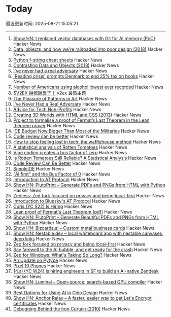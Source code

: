 # Today

最近更新时间: 2025-08-21 15:05:21

--- 
1. [Show HN: I replaced vector databases with Git for AI memory (PoC)](https://github.com/Growth-Kinetics/DiffMem) Hacker News
2. [Data, objects, and how we're railroaded into poor design (2018)](https://www.tedinski.com/2018/01/23/data-objects-and-being-railroaded-into-misdesign.html) Hacker News
3. [Python f-string cheat sheets](https://fstring.help/cheat/) Hacker News
4. [Contrasting Data and Objects (2018)](https://www.tedinski.com/2018/01/23/data-objects-and-being-railroaded-into-misdesign.html) Hacker News
5. [I've never had a real adversary](https://inoticeiamconfused.substack.com/p/ive-never-had-a-real-adversary) Hacker News
6. ['Reading crisis' prompts Denmark to end 25% tax on books](https://www.rte.ie/news/world/2025/0820/1529397-denmark-book-tax/) Hacker News
7. [Number of Americans using alcohol lowest ever recorded](https://news.gallup.com/poll/693362/drinking-rate-new-low-alcohol-concerns-surge.aspx) Hacker News
8. [$V2EX 巨鲸砸盘了！](https://www.v2ex.com/t/1153865) v2ex 最热主题
9. [The Pleasure of Patterns in Art](https://thereader.mitpress.mit.edu/why-repetition-in-art-pleases-the-brain/) Hacker News
10. [I've Never Had a Real Adversary](https://inoticeiamconfused.substack.com/p/ive-never-had-a-real-adversary) Hacker News
11. [Advice for Tech Non-Profits](https://mitchellh.com/writing/advice-for-tech-nonprofits) Hacker News
12. [Creating 3D Worlds with HTML and CSS (2013)](https://keithclark.co.uk/articles/creating-3d-worlds-with-html-and-css/) Hacker News
13. [Project to formalise a proof of Fermat’s Last Theorem in the Lean theorem prover](https://imperialcollegelondon.github.io/FLT/) Hacker News
14. [ICE Budget Now Bigger Than Most of the Militaries](https://www.newsweek.com/immigration-ice-bill-trump-2093456) Hacker News
15. [Code review can be better](https://tigerbeetle.com/blog/2025-08-04-code-review-can-be-better/) Hacker News
16. [How to stop feeling lost in tech: the wafflehouse method](https://www.yacinemahdid.com/p/how-to-stop-feeling-lost-in-tech) Hacker News
17. [A statistical analysis of Rotten Tomatoes](https://www.statsignificant.com/p/is-rotten-tomatoes-still-reliable) Hacker News
18. [Vibe coding creates a bus factor of zero](https://www.mindflash.org/coding/ai/ai-and-the-bus-factor-of-0-1608) Hacker News
19. [Is Rotten Tomatoes Still Reliable? A Statistical Analysis](https://www.statsignificant.com/p/is-rotten-tomatoes-still-reliable) Hacker News
20. [Code Review Can Be Better](https://tigerbeetle.com/blog/2025-08-04-code-review-can-be-better/) Hacker News
21. [SimpleIDE](https://github.com/jamesplotts/simpleide) Hacker News
22. ["AI first" and the Bus Factor of 0](https://www.mindflash.org/coding/ai/ai-and-the-bus-factor-of-0-1608) Hacker News
23. [Introduction to AT Protocol](https://mackuba.eu/2025/08/20/introduction-to-atproto/) Hacker News
24. [Show HN: PlutoPrint – Generate PDFs and PNGs from HTML with Python](https://github.com/plutoprint/plutoprint) Hacker News
25. [Zedless: Zed fork focused on privacy and being local-first](https://github.com/zedless-editor/zed) Hacker News
26. [Introduction to Bluesky's AT Protocol](https://mackuba.eu/2025/08/20/introduction-to-atproto/) Hacker News
27. [Coris (YC S22) Is Hiring](https://www.ycombinator.com/companies/coris/jobs/rqO40yy-ai-engineer) Hacker News
28. [Lean proof of Fermat's Last Theorem [pdf]](https://imperialcollegelondon.github.io/FLT/blueprint.pdf) Hacker News
29. [Show HN: PlutoPrint – Generate Beautiful PDFs and PNGs from HTML with Python](https://github.com/plutoprint/plutoprint) Hacker News
30. [Show HN: Bizcardz.ai – Custom metal business cards](https://github.com/rhodey/bizcardz.ai) Hacker News
31. [Show HN: Nestable.dev – local whiteboard app with nestable canvases, deep links](https://nestable.dev/about) Hacker News
32. [Zed fork focused on privacy and being local-first](https://github.com/zedless-editor/zed) Hacker News
33. [Say farewell to the AI bubble, and get ready for the crash](https://www.latimes.com/business/story/2025-08-20/say-farewell-to-the-ai-bubble-and-get-ready-for-the-crash) Hacker News
34. [Zed for Windows: What's Taking So Long?](https://zed.dev/blog/windows-progress-report) Hacker News
35. [An Update on Pytype](https://github.com/google/pytype) Hacker News
36. [Pixel 10 Phones](https://blog.google/products/pixel/google-pixel-10-pro-xl/) Hacker News
37. [14.ai (YC W24) is hiring engineers in SF to build an AI-native Zendesk](https://14.ai/careers) Hacker News
38. [Show HN: Luminal – Open-source, search-based GPU compiler](https://github.com/luminal-ai/luminal) Hacker News
39. [Best Options for Using AI in Chip Design](https://semiengineering.com/best-options-for-using-ai-in-chip-design/) Hacker News
40. [Show HN: Anchor Relay – A faster, easier way to get Let's Encrypt certificates](https://anchor.dev/relay) Hacker News
41. [Debugging Behind the Iron Curtain (2010)](https://www.jakepoz.com/debugging-behind-the-iron-curtain/) Hacker News
